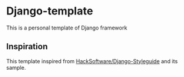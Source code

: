 # Django-template
This is a personal template of Django framework

## Inspiration
This template inspired from [HackSoftware/Django-Styleguide](https://github.com/HackSoftware/Django-Styleguide/tree/master)
and its sample.
